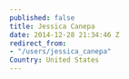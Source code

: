 ```yaml
---
published: false
title: Jessica Canepa
date: 2014-12-28 21:34:46 Z
redirect_from:
- "/users/jessica_canepa"
Country: United States
---
```

